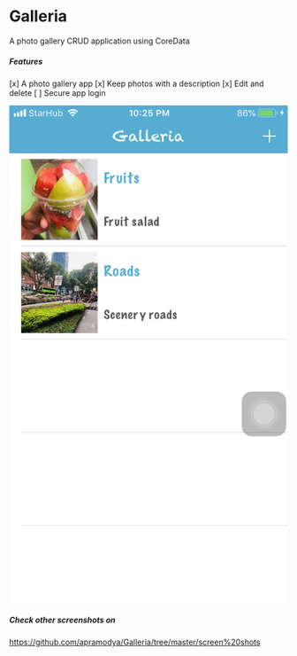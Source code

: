 # Galleria
A photo gallery CRUD application using CoreData

##### Features
[x] A photo gallery app
[x] Keep photos with a description
[x] Edit and delete
[ ] Secure app login

![grid](https://raw.githubusercontent.com/apramodya/Galleria/master/screen%20shots/main.png)

##### Check other screenshots on 
https://github.com/apramodya/Galleria/tree/master/screen%20shots
